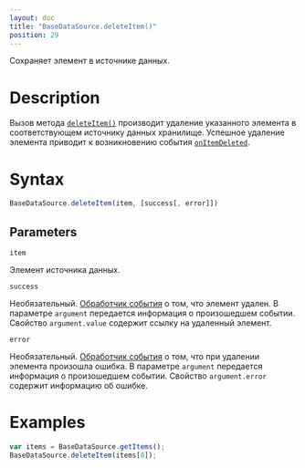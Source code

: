 ```yaml
---
layout: doc
title: "BaseDataSource.deleteItem()"
position: 29
---
```


Сохраняет элемент в источнике данных.

# Description

Вызов метода [`deleteItem()`](../BaseDataSource.deleteItem/) производит удаление указанного элемента
в соответствующем источнику данных хранилище. Успешное удаление элемента приводит к возникновению
события [`onItemDeleted`](../BaseDataSource.onItemDeleted/).

# Syntax

```js
BaseDataSource.deleteItem(item, [success[, error]])
```

## Parameters

`item`

Элемент источника данных.

`success`

Необязательный. [Обработчик события](../../../KeyConcepts/Script/) о том, что элемент удален.
В параметре `argument` передается информация о произошедшем событии. Свойство `argument.value`
содержит ссылку на удаленный элемент.

`error`

Необязательный. [Обработчик события](../../../KeyConcepts/Script/) о том, что при удалении элемента
произошла ошибка. В параметре `argument` передается информация о произошедшем событии. Свойство
`argument.error` содержит информацию об ошибке.

# Examples

```js
var items = BaseDataSource.getItems();
BaseDataSource.deleteItem(items[0]);
```
